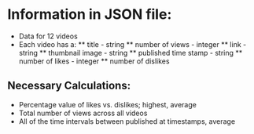 # Information in JSON file:

* Data for 12 videos
* Each video has a:
** title - string
** number of views - integer
** link - string
** thumbnail image - string
** published time stamp - string
** number of likes - integer
** number of dislikes

## Necessary Calculations:
- Percentage value of likes vs. dislikes; highest, average
- Total number of views across all videos
- All of the time intervals between published at timestamps, average
